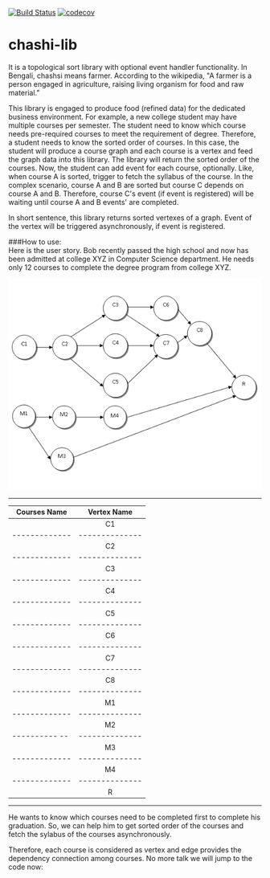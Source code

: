 [![Build Status](https://travis-ci.org/mfh-114/chashi-lib.svg?branch=master)](https://travis-ci.org/mfh-114/chashi-lib) [![codecov](https://codecov.io/gh/mfh-114/chashi-lib/branch/master/graph/badge.svg)](https://codecov.io/gh/mfh-114/chashi-lib)

# chashi-lib

It is a topological sort library with optional event handler functionality. In Bengali, chashsi means farmer. According to the wikipedia, "A farmer is a person engaged in agriculture, raising living organism for food and raw material."   

This library is engaged to produce food (refined data) for the dedicated business environment. For example, a new college student may have multiple courses per semester. The student need to know which course needs pre-required courses to meet the requirement of degree. Therefore, a student needs to know the sorted order of courses. In this case, the student will produce a course graph and each course is a vertex and feed the graph data into this library. The library will return the sorted order of the courses. Now, the student can add event for each course, optionally. Like, when course A is sorted, trigger to fetch the syllabus of the course. In the complex scenario, course A and B are sorted but course C depends on course A and B. Therefore, course C's event (if event is registered) will be waiting until course A and B events' are completed.  

In short sentence, this library returns sorted vertexes of a graph. Event of the vertex will be triggered asynchronously, if event is registered.  

###How to use:  
Here is the user story. Bob recently passed the high school and now has been admitted at college XYZ in Computer Science department. He needs only 12 courses to complete the degree program from college XYZ. 

![course graph](course_example_graph.png)

------------------------------
|Courses Name | Vertex Name  |
|------------ |:------------:|
|             |    C1        |
|-------------|--------------|
|             |    C2        |
|-------------|--------------|
|             |    C3        |
|-------------|--------------|
|             |    C4        |
|-------------|--------------|
|             |    C5        |
|-------------|--------------|
|             |    C6        |
|-------------|--------------|
|             |    C7        |
|-------------|--------------|
|             |    C8        |
|-------------|--------------|
|             |    M1        |
|-------------|--------------|
|             |    M2        |
|---------- --|--------------|
|             |    M3        |
|-------------|--------------|
|             |    M4        |
|-------------|--------------|
|             |    R         |
------------------------------

He wants to know which courses need to be completed first to complete his graduation. So, we can help him to get 
sorted order of the courses and fetch the sylabus of the courses asynchronously.

Therefore, each course is considered as vertex and edge provides the dependency connection among courses. No more talk we will jump to the code now:


